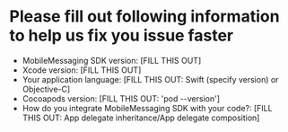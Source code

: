 # Please fill out following information to help us fix you issue faster

* MobileMessaging SDK version: [FILL THIS OUT]
* Xcode version: [FILL THIS OUT]
* Your application language: [FILL THIS OUT: Swift (specify version) or Objective-C]
* Cocoapods version: [FILL THIS OUT: 'pod --version']
* How do you integrate MobileMessaging SDK with your code?: [FILL THIS OUT: App delegate inheritance/App delegate composition]
